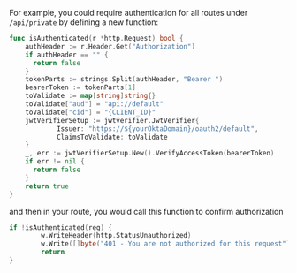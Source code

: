 
For example, you could require authentication for all routes under `/api/private` by defining a new function:

```go
func isAuthenticated(r *http.Request) bool {
    authHeader := r.Header.Get("Authorization")
    if authHeader == "" {
      return false
    }
    tokenParts := strings.Split(authHeader, "Bearer ")
    bearerToken := tokenParts[1]
    toValidate := map[string]string{}
    toValidate["aud"] = "api://default"
    toValidate["cid"] = "{CLIENT_ID}"
    jwtVerifierSetup := jwtverifier.JwtVerifier{
            Issuer: "https://${yourOktaDomain}/oauth2/default",
            ClaimsToValidate: toValidate
    }
    _, err := jwtVerifierSetup.New().VerifyAccessToken(bearerToken)
    if err != nil {
      return false
    }
    return true
}
```

and then in your route, you would call this function to confirm authorization

```go
if !isAuthenticated(req) {
		w.WriteHeader(http.StatusUnauthorized)
		w.Write([]byte("401 - You are not authorized for this request"))
		return
}
```
